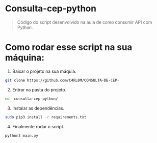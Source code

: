 # Consulta-cep-python
> Código do script desenvolvido na aula de como consumir API com Python.

# Como rodar esse script na sua máquina:
1. Baixar o projeto na sua máquia.
```bash
git clone https://github.com/C4RL0M/CONSULTA-DE-CEP-
```
2. Entrar na pasta do projeto.
```bash
cd  consulta-cep-python/
```
3. Instalar as dependências.
```bash
sudo pip3 install -r requirements.txt
```
4. Finalmente rodar o script.
```bash
python3 main.py
```
